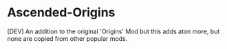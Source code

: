 # Ascended-Origins
[DEV] An addition to the original 'Origins' Mod but this adds aton more, but none are copied from other popular mods.
